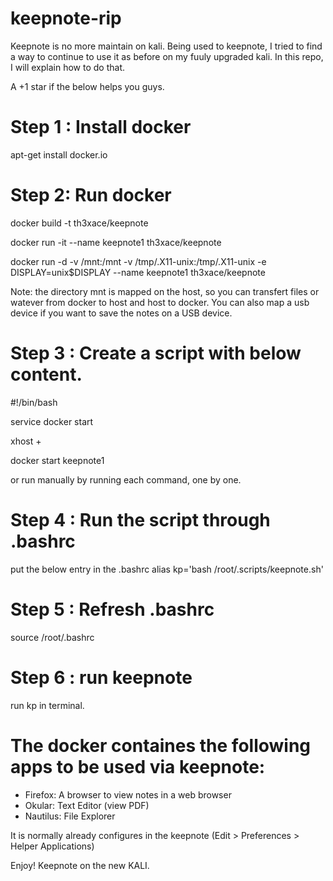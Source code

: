 # keepnote-rip
Keepnote is no more maintain on kali. Being used to keepnote, I tried to find a way to continue to use it as before on my fuuly upgraded kali. In this repo, I will explain how to do that.

A +1 star if the below helps you guys.


# Step 1 : Install docker
apt-get install docker.io

# Step 2: Run docker
docker build -t th3xace/keepnote

docker run -it --name keepnote1 th3xace/keepnote

docker run -d -v /mnt:/mnt -v /tmp/.X11-unix:/tmp/.X11-unix -e DISPLAY=unix$DISPLAY --name keepnote1 th3xace/keepnote

Note: the directory mnt is mapped on the host, so you can transfert files or watever from docker to host and host to docker. You can also map a usb device if you want to save the notes on a USB device. 

# Step 3 : Create a script with below content.

#!/bin/bash

service docker start

xhost +

docker start keepnote1

or run manually by running each command, one by one.

# Step 4 : Run the script through .bashrc 
put the below entry in the .bashrc
alias kp='bash /root/.scripts/keepnote.sh'

# Step 5 : Refresh .bashrc 
source /root/.bashrc

# Step 6 : run keepnote
run kp in terminal.

# The docker containes the following apps to be used via keepnote:
 + Firefox:  A browser to view notes in a web browser
 + Okular: Text Editor (view PDF)
 + Nautilus: File Explorer
 
 It is normally already configures in the keepnote (Edit > Preferences > Helper Applications)
 
 Enjoy! Keepnote on the new KALI.
 
 
